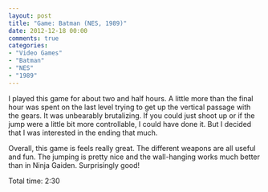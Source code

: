 ```yaml
---
layout: post
title: "Game: Batman (NES, 1989)"
date: 2012-12-18 00:00
comments: true
categories:
- "Video Games"
- "Batman"
- "NES"
- "1989"
---
```


I played this game for about two and half hours. A little more
than the final hour was spent on the last level trying to get up
the vertical passage with the gears. It was unbearably
brutalizing. If you could just shoot up or if the jump were a
little bit more controllable, I could have done it. But I decided
that I was interested in the ending that much.

Overall, this game is feels really great. The different weapons
are all useful and fun. The jumping is pretty nice and the
wall-hanging works much better than in Ninja Gaiden. Surprisingly
good!

Total time: 2:30
